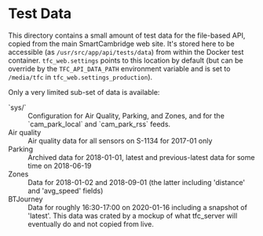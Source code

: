 Test Data
=========

This directory contains a small amount of test data for the file-based
API, copied from the main SmartCambridge web site. It's stored here
to be accessible (as `/usr/src/app/api/tests/data`) from within the
Docker test container. `tfc_web.settings` points to this location by default
(but can be override by the `TFC_API_DATA_PATH` environment variable and is
set to `/media/tfc` in `tfc_web.settings_production`).

Only a very limited sub-set of data is available:

<dl>
    <dt>`sys/`</dt>
    <dd>Configuration for Air Quality, Parking, and Zones, and for the
        `cam_park_local` and `cam_park_rss` feeds.</dd>
    <dt>Air quality</dt>
    <dd>Air quality data for all sensors on S-1134 for 2017-01 only</dd>
    <dt>Parking</dt>
    <dd>Archived data for 2018-01-01, latest and previous-latest data for
        some time on 2018-06-19</dd>
    <dt>Zones</dt>
    <dd>Data for 2018-01-02 and 2018-09-01 (the latter including 
    'distance' and 'avg_speed' fields)</dd>
    <dt>BTJourney</dt>
    <dd>Data for roughly 16:30-17:00 on 2020-01-16 including a snapshot
        of 'latest'. This data was crated by a mockup of what tfc_server will
        eventually do and not copied from live.
</dl>
